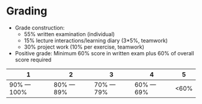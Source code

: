 # Grading

- Grade construction:
  - 55% written examination (individual)
  - 15% lecture interactions/learning diary (3*5%, teamwork)
  - 30% project work (10% per exercise, teamwork)
- Positive grade: Minimum 60% score in written exam plus 60% of overall score required

| 1          | 2         | 3         | 4         | 5    |
|------------|-----------|-----------|-----------|------|
| 90% — 100% | 80% — 89% | 70% — 79% | 60% — 69% | <60% |